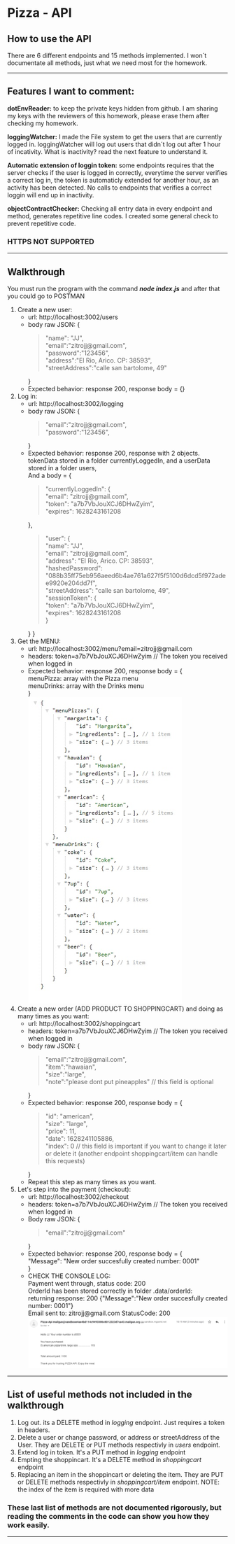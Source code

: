 <h1>Pizza - API</h1>
<h2>How to use the API</h2>
<p>There are 6 different endpoints and 15 methods implemented. I won´t documentate all methods, just what we need most for the homework.</p>
<hr/>
<h2>Features I want to comment:</h2>
<p>
<b>dotEnvReader:</b> to keep the private keys hidden from github. I am sharing my keys with the reviewers of this homework, please erase them after checking my homework.
</p>
<p>
<b>loggingWatcher:</b> I made the File system to get the users that are currently logged in. loggingWatcher will log out users that didn´t log out after 1 hour of incativity.  What is inactivity? read the next feature to understand it.
</p>
<p>
<b>Automatic extension of loggin token:</b> some endpoints requires that the server checks if the user is logged in correctly, everytime the server verifies a correct log in, the token is automaticly extended for another hour, as an activity has been detected. No calls to endpoints that verifies a correct loggin will end up in inactivity.
</p>
<p>
<b>objectContractChecker:</b> Checking all entry data in every endpoint and method, generates repetitive line codes. I created some general check to prevent repetitive code.
</p>
<h3>HTTPS NOT SUPPORTED</h3>
<hr/>
<h2>Walkthrough</h2>
<p>You must run the program with the command <b><i>node index.js</i></b> and after that you could go to POSTMAN</p>
<ol>
    <li>Create a new user: 
        <ul>
            <li>url: http://localhost:3002/users</li>
            <li>body raw JSON: { <br/>
                    <blockquote>"name": "JJ",<br/>
                    "email":"zitrojj@gmail.com",<br/>
                    "password":"123456",<br/>
                    "address":"El Rio, Arico. CP: 38593",<br/>
                    "streetAddress":"calle san bartolome, 49"<br/>
                    </blockquote>
                }
            </li>
            <li>Expected behavior: response 200, response body = {}</li>
        </ul>
    </li>
    <li>Log in: 
        <ul>
            <li>url: http://localhost:3002/logging</li>
            <li>body raw JSON: {<br/>
                    <blockquote>"email":"zitrojj@gmail.com",<br/>
                    "password":"123456",<br/>
                    </blockquote>
                }
            </li>
            <li>Expected behavior: response 200, response with 2 objects. tokenData stored in a folder currentlyLoggedIn, and a userData stored in a folder users, <br/> And a  body = {
                <blockquote>"currentlyLoggedIn": {<br/>
                    "email": "zitrojj@gmail.com",<br/>
                    "token": "a7b7VbJouXCJ6DHwZyim",<br/>
                    "expires": 1628243161208</blockquote>
                },<br/><blockquote>
                "user": {<br/>
                    "name": "JJ",<br/>
                    "email": "zitrojj@gmail.com",<br/>
                    "address": "El Rio, Arico. CP: 38593",<br/>
                    "hashedPassword": "088b35ff75eb956aeed6b4ae761a627f5f5100d6dcd5f972adee9920e204dd7f",<br/>
                    "streetAddress": "calle san bartolome, 49",<br/>
                    "sessionToken": {<br/>
                        "token": "a7b7VbJouXCJ6DHwZyim",<br/>
                        "expires": 1628243161208<br/>
                    }</blockquote>
                }
            }</li>
        </ul>
    </li>
    <li>Get the MENU: 
        <ul>
            <li>url: http://localhost:3002/menu?email=zitrojj@gmail.com</li>
            <li>headers: token=a7b7VbJouXCJ6DHwZyim // The token you received when logged in
            </li>
            <li>Expected behavior: response 200, response body = { <br/>menuPizza: array with the Pizza menu<br/>
            menuDrinks: array with the Drinks menu <br/>} <br/> 
            <img alt="menu" src="public/menupizza.jpg"/></li>
        </ul>
    </li>
    <li>Create a new order (ADD PRODUCT TO SHOPPINGCART) and doing as many times as you want: 
        <ul>
            <li>url: http://localhost:3002/shoppingcart</li>
            <li>headers: token=a7b7VbJouXCJ6DHwZyim // The token you received when logged in
            </li>
            <li>body raw JSON: { <br/>
                    <blockquote>
                    "email":"zitrojj@gmail.com",<br/>
                    "item":"hawaian",<br/>
                    "size":"large",<br/>
                    "note":"please dont put pineapples" // this field is optional<br/>
                    </blockquote>
                }
            </li>
            <li>Expected behavior: response 200, response body = { <br/>
            <blockquote>"id": "american",<br/>
            "size": "large",<br/>
            "price": 11,<br/>
            "date": 1628241105886,<br/>
            "index": 0 // this field is important if you want to change it later or delete it (another endpoint shoppingcart/item can handle this requests)
            <br/></blockquote>
            } <br/> </li>
            <li>Repeat this step as many times as you want.</li>
        </ul>
    </li>
    <li>Let's step into the payment (checkout): 
        <ul>
            <li>url: http://localhost:3002/checkout</li>
            <li>headers: token=a7b7VbJouXCJ6DHwZyim // The token you received when logged in
            </li>
            <li>Body raw JSON: {
                <blockquote>"email":"zitrojj@gmail.com"</blockquote>
                }
            </li>
            <li>Expected behavior: response 200, response body = { <br/>
            "Message": "New order succesfully created number: 0001" <br/>} <br/> 
            </li>
            <li>CHECK THE CONSOLE LOG: <br/>
                Payment went through, status code:  200 <br/>
                OrderId has been stored correctly in folder .data/orderId: <br/>
                returning response:  200 {"Message":"New order succesfully created number: 0001"}<br/>
                Email sent to:  zitrojj@gmail.com StatusCode:  200<br/>
                <img src="public/email.jpg" alt="email"/>
            </li>
        </ul>
    </li>
</ol>
<hr/>
<h2>List of useful methods not included in the walkthrough</h2>
<ol>
    <li>Log out. its a DELETE method in <i>logging</i> endpoint. Just requires a token in headers.</li>
    <li>Delete a user or change password, or address or streetAddress of the User. They are DELETE or PUT methods respectivly in <i>users</i> endpoint.</li>
    <li>Extend log in token. It's a PUT method in <i>logging</i> endpoint </li>
    <li>Empting the shoppincart. It's a DELETE method in <i>shoppingcart</i> endpoint </li>
    <li>Replacing an item in the shoppincart or deleting the item. They are PUT or DELETE methods respectivly in <i>shoppingcart/item</i> endpoint. NOTE: the index of the item is required with more data</li>
</ol>
<h3>These last list of methods are not documented 
rigorously, but reading the comments in the code can show you how they work easily.</h3>

<hr/>
